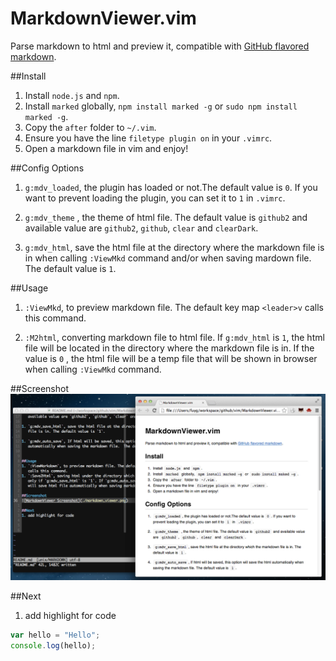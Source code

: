MarkdownViewer.vim
===================
Parse markdown to html and preview it, compatible with [GitHub flavored
markdown](https://help.github.com/articles/github-flavored-markdown).


##Install
1. Install `node.js` and `npm`.
1. Install `marked` globally, `npm install marked -g` or `sudo npm install
   marked -g`.
1. Copy the `after` folder to `~/.vim`.
1. Ensure you have the line `filetype plugin on` in your `.vimrc`.
1. Open a markdown file in vim and enjoy!

##Config Options
1. `g:mdv_loaded`, the plugin has loaded or not.The default value is `0`. If
   you want to prevent loading the plugin, you can set it to `1` in `.vimrc`.

1. `g:mdv_theme` , the theme of html file. The default value is `github2` and
   available value are `github2`, `github`, `clear` and `clearDark`.

1. `g:mdv_html`, save the html file at the directory where the  markdown
   file is in when calling `:ViewMkd` command and/or when saving mardown
   file. The default value is `1`.


##Usage
1. `:ViewMkd`, to preview markdown file. The default key map `<leader>v`
   calls this command.

1. `:M2html`, converting markdown file to html file.  If `g:mdv_html` is `1`,
    the html file will be located in  the directory where the markdown file is in.
    If the value is `0` , the html file will be a temp file that will be shown
    in browser when calling `:ViewMkd` command.

##Screenshot
![MarkdownViewer Screenshot](markdown_viewer.png)

##Next
1. add highlight for code

```js
var hello = "Hello";
console.log(hello);
```



